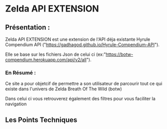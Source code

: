 # Zelda API EXTENSION

## Présentation :
Zelda API EXTENSION est une extension de l'API déja existante Hyrule Compendium API ("https://gadhagod.github.io/Hyrule-Compendium-API").

Elle se base sur les fichiers Json de celui ci (ex:"https://botw-compendium.herokuapp.com/api/v2/all").
	
### En Résumé :

Ce site a pour objetcif de permettre a son utilisateur de parcourir tout ce qui existe dans l'univers de Zelda Breath Of The Wild (botw)

Dans celui ci vous retrouverez également des filtres pour vous faciliter la navigation

## Les Points Techniques